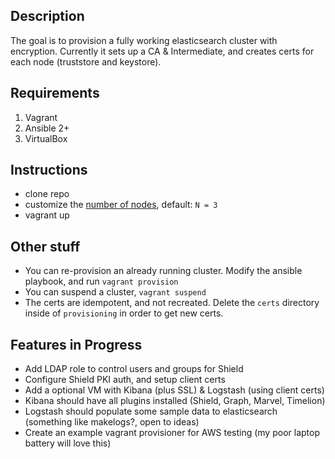 ## Description
The goal is to provision a fully working elasticsearch cluster with encryption. Currently it sets up a CA & Intermediate, and creates certs for each node (truststore and keystore).

## Requirements
1. Vagrant
2. Ansible 2+
3. VirtualBox

## Instructions
- clone repo
- customize the [number of nodes](https://github.com/jpcarey/es_cluster_vagrant/blob/master/Vagrantfile#L7), default: `N = 3`
- vagrant up

## Other stuff
- You can re-provision an already running cluster. Modify the ansible playbook, and run `vagrant provision`
- You can suspend a cluster, `vagrant suspend`
- The certs are idempotent, and not recreated. Delete the `certs` directory inside of `provisioning` in order to get new certs.

## Features in Progress
- Add LDAP role to control users and groups for Shield
- Configure Shield PKI auth, and setup client certs
- Add a optional VM with Kibana (plus SSL) & Logstash (using client certs)
- Kibana should have all plugins installed (Shield, Graph, Marvel, Timelion)
- Logstash should populate some sample data to elasticsearch (something like makelogs?, open to ideas)
- Create an example vagrant provisioner for AWS testing (my poor laptop battery will love this)
